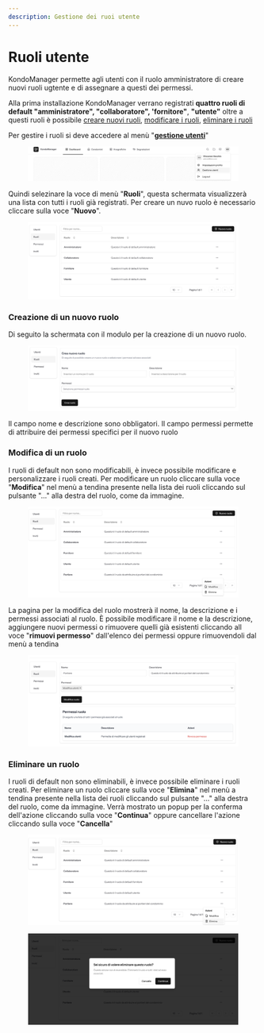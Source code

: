 ```yaml
---
description: Gestione dei ruoi utente
---
```


# Ruoli utente

KondoManager permette agli utenti con il ruolo amministratore di creare nuovi ruoli ugtente e di assegnare a questi dei permessi.&#x20;

Alla prima installazione KondoManager verrano registrati **quattro ruoli di default "amministratore", "collaboratore", 'fornitore"**, **"utente"** oltre a questi ruoli è possibile [creare nuovi ruoli](ruoli-utente.md#creazione-di-un-nuovo-ruolo), [modificare i ruoli](ruoli-utente.md#modifica-di-un-ruolo), [eliminare i ruoli ](ruoli-utente.md#eliminare-un-ruolo)

Per gestire i ruoli si deve accedere al menù "[**gestione utenti**](gestione-utenti.md)"&#x20;

<figure><img src="../.gitbook/assets/Screenshot 2025-04-13 at 22.39.52.png" alt=""><figcaption></figcaption></figure>

Quindi selezinare la voce di menù "**Ruoli**", questa schermata visualizzerà una lista con tutti i ruoli già registrati. Per creare un nuvo ruolo è necessario cliccare sulla voce "**Nuovo**".

<figure><img src="../.gitbook/assets/Screenshot 2025-04-13 at 22.44.31.png" alt=""><figcaption></figcaption></figure>

### Creazione di un nuovo ruolo

Di seguito la schermata con il modulo per la creazione di un nuovo ruolo.&#x20;

<figure><img src="../.gitbook/assets/Screenshot 2025-04-13 at 22.57.39.png" alt=""><figcaption></figcaption></figure>

Il campo nome e descrizione sono obbligatori. Il campo permessi permette di attribuire dei permessi specifici per il nuovo ruolo

### Modifica di un ruolo

I ruoli di default non sono modificabili, è invece possibile modificare e personalizzare i ruoli creati. Per modificare un ruolo cliccare sulla voce "**Modifica**" nel menù a tendina presente nella lista dei ruoli cliccando sul pulsante "..." alla destra del ruolo, come da immagine.

<figure><img src="../.gitbook/assets/Screenshot 2025-04-13 at 23.03.06.png" alt=""><figcaption></figcaption></figure>

La pagina per la modifica del ruolo mostrerà il nome, la descrizione e i permessi associati al ruolo. È possibile modificare il nome e la descrizione, aggiungere nuovi permessi o rimuovere quelli già esistenti cliccando all voce "**rimuovi permesso**" dall'elenco dei permessi oppure rimuovendoli dal menù a tendina

<figure><img src="../.gitbook/assets/Screenshot 2025-04-13 at 23.04.17.png" alt=""><figcaption></figcaption></figure>

### Eliminare un ruolo

I ruoli di default non sono eliminabili, è invece possibile eliminare i ruoli creati. Per eliminare un ruolo cliccare sulla voce "**Elimina**" nel menù a tendina presente nella lista dei ruoli cliccando sul pulsante "..." alla destra del ruolo, come da immagine. Verrà mostrato un popup per la conferma dell'azione cliccando sulla voce "**Continua**" oppure cancellare l'azione cliccando sulla voce "**Cancella**"

<figure><img src="../.gitbook/assets/Screenshot 2025-04-13 at 23.13.07.png" alt=""><figcaption></figcaption></figure>

<figure><img src="../.gitbook/assets/Screenshot 2025-04-13 at 23.13.40.png" alt=""><figcaption></figcaption></figure>
